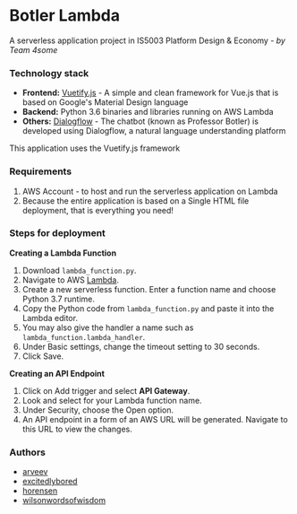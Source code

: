 
# Botler Lambda

A serverless application project in IS5003 Platform Design & Economy - *by Team 4some*

### Technology stack

 - **Frontend:** [Vuetify.js](https://vuetifyjs.com/en/getting-started/quick-start) - A simple and clean framework for Vue.js that is based on Google's Material Design language
 - **Backend:** Python 3.6 binaries and libraries running on AWS Lambda
 - **Others:** [Dialogflow](https://cloud.google.com/dialogflow/docs/) - The chatbot (known as Professor Botler) is developed using Dialogflow, a natural language understanding platform

This application uses the Vuetify.js framework
### Requirements
1. AWS Account - to host and run the serverless application on Lambda
2. Because the entire application is based on a Single HTML file deployment, that is everything you need!

### Steps for deployment
**Creating a Lambda Function**
1. Download ```lambda_function.py```.
2. Navigate to AWS [Lambda](https://ap-southeast-1.console.aws.amazon.com/lambda/home?region=ap-southeast-1#/functions).
3. Create a new serverless function. Enter a function name and choose Python 3.7 runtime. 
4. Copy the Python code from ```lambda_function.py``` and paste it into the Lambda editor.
5. You may also give the handler a name such as ```lambda_function.lambda_handler```.
6. Under Basic settings, change the timeout setting to 30 seconds.
7. Click Save.

**Creating an API Endpoint**
1. Click on Add trigger and select **API Gateway**.
2. Look and select for your Lambda function name.
3. Under Security, choose the Open option.
4. An API endpoint in a form of an AWS URL will be generated. Navigate to this URL to view the changes.

### Authors
- [arveev](https://github.com/arveev)
- [excitedlybored](https://github.com/excitedlybored)
- [horensen](https://github.com/horensen)
- [wilsonwordsofwisdom](https://github.com/wilsonwordsofwisdom)

